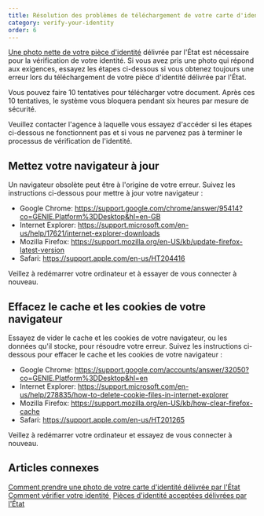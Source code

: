 ```yaml
---
title: Résolution des problèmes de téléchargement de votre carte d'identité nationale
category: verify-your-identity
order: 6
---
```

[Une photo nette de votre pièce d'identité](https://login.gov/fr/help/verify-your-identity/how-to-add-images-of-your-state-issued-id/) délivrée par l'État est nécessaire pour la vérification de votre identité. Si vous avez pris une photo qui répond aux exigences, essayez les étapes ci-dessous si vous obtenez toujours une erreur lors du téléchargement de votre pièce d'identité délivrée par l'État.

Vous pouvez faire 10 tentatives pour télécharger votre document. Après ces 10 tentatives, le système vous bloquera pendant six heures par mesure de sécurité. 

Veuillez contacter l'agence à laquelle vous essayez d'accéder si les étapes ci-dessous ne fonctionnent pas et si vous ne parvenez pas à terminer le processus de vérification de l'identité.

## Mettez votre navigateur à jour 

Un navigateur obsolète peut être à l'origine de votre erreur. Suivez les instructions ci-dessous pour mettre à jour votre navigateur : 

* Google Chrome: <https://support.google.com/chrome/answer/95414?co=GENIE.Platform%3DDesktop&hl=en-GB>
* Internet Explorer: <https://support.microsoft.com/en-us/help/17621/internet-explorer-downloads>
* Mozilla Firefox: <https://support.mozilla.org/en-US/kb/update-firefox-latest-version>
* Safari: <https://support.apple.com/en-us/HT204416>

Veillez à redémarrer votre ordinateur et à essayer de vous connecter à nouveau.

## Effacez le cache et les cookies de votre navigateur 

Essayez de vider le cache et les cookies de votre navigateur, ou les données qu'il stocke, pour résoudre votre erreur. Suivez les instructions ci-dessous pour effacer le cache et les cookies de votre navigateur : 

* Google Chrome: <https://support.google.com/accounts/answer/32050?co=GENIE.Platform%3DDesktop&hl=en>
* Internet Explorer: <https://support.microsoft.com/en-us/help/278835/how-to-delete-cookie-files-in-internet-explorer>
* Mozilla Firefox: <https://support.mozilla.org/en-US/kb/how-clear-firefox-cache>
* Safari: <https://support.apple.com/en-us/HT201265>

Veillez à redémarrer votre ordinateur et essayez de vous connecter à nouveau.

## Articles connexes 

[Comment prendre une photo de votre carte d'identité délivrée par l'État](https://login.gov/fr/help/verify-your-identity/how-to-add-images-of-your-state-issued-id/)
[Comment vérifier votre identité ](https://login.gov/fr/help/verify-your-identity/how-to-verify-your-identity/)
[Pièces d'identité acceptées délivrées par l'État](https://login.gov/fr/help/verify-your-identity/accepted-state-issued-identification/)